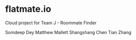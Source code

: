 # flatmate.io
Cloud project for Team J - Roommate Finder

Somdeep Dey
Matthew Mallett
Shangshang Chen
Tian Zhang
